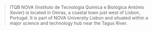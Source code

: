 >ITQB NOVA (Instituto de Tecnologia Química e Biológica António Xavier) is located in Oeiras, a coastal town just west of Lisbon, Portugal. It is part of NOVA University Lisbon and situated within a major science and technology hub near the Tagus River.
